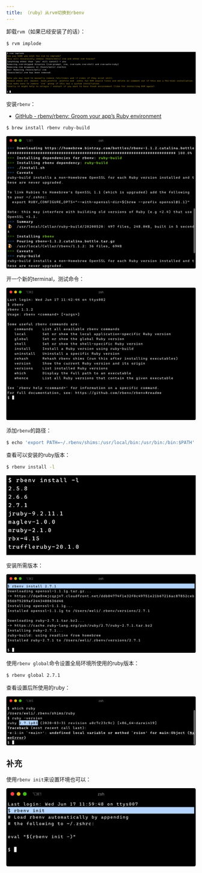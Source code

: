 ```yaml
---
title: （ruby）从rvm切换到rbenv
---
```


卸载`rvm`（如果已经安装了的话）：

```bash
$ rvm implode
```

![](https://raw.githubusercontent.com/liweinan/blogpic2020iii/master/jun19/6F4979C5-DB15-4B0F-A81B-5F0A31E822E9.png)

安装`rbenv`：

* [GitHub - rbenv/rbenv: Groom your app’s Ruby environment](https://github.com/rbenv/rbenv)

```bash
$ brew install rbenv ruby-build
```

![](https://raw.githubusercontent.com/liweinan/blogpic2020iii/master/jun19/3121592365443_.pic_hd.jpg)

开一个新的terminal，测试命令：

![](https://raw.githubusercontent.com/liweinan/blogpic2020iii/master/jun19/B368357C-D117-4BA6-951A-72A22FE56AD3.png)

添加`rbenv`的路径：

```bash
$ echo 'export PATH=~/.rbenv/shims:/usr/local/bin:/usr/bin:/bin:$PATH' >> ~/.zshrc
```

查看可以安装的ruby版本：

```bash
$ rbenv install -l
```

![](https://raw.githubusercontent.com/liweinan/blogpic2020iii/master/jun19/C62FA3DF-4578-4630-B939-FA2A3805C1B9.png)

安装所需版本：

![](https://raw.githubusercontent.com/liweinan/blogpic2020iii/master/jun19/77623AB1-5260-4C28-B83A-3B8C685D1220.png)

使用`rbenv global`命令设置全局环境所使用的ruby版本：

```bash
$ rbenv global 2.7.1
```

查看设置后所使用的ruby：

![](https://raw.githubusercontent.com/liweinan/blogpic2020iii/master/jun19/1CEA279A-E370-4B49-AA5B-C77C999D69C3.png)

## 补充

使用`rbenv init`来设置环境也可以：

![](https://raw.githubusercontent.com/liweinan/blogpic2020iii/master/jun19/EE045B98-DBC2-4426-8985-40A8937F2263.png)

